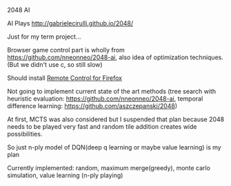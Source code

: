 2048 AI

AI Plays http://gabrielecirulli.github.io/2048/

Just for my term project...

Browser game control part is wholly from https://github.com/nneonneo/2048-ai, also idea of optimization techniques. (But we didn't use c, so still slow)

Should install [Remote Control for Firefox](https://github.com/nneonneo/FF-Remote-Control/raw/V_1.2/remote_control-1.2-fx.xpi)

Not going to implement current state of the art methods (tree search with heuristic evaluation: https://github.com/nneonneo/2048-ai, temporal difference learning: https://github.com/aszczepanski/2048)

At first, MCTS was also considered but I suspended that plan because 2048 needs to be played very fast and random tile addition creates wide possibilities.

So just n-ply model of DQN(deep q learning or maybe value learning) is my plan

Currently implemented: random, maximum merge(greedy), monte carlo simulation, value learning (n-ply playing)
